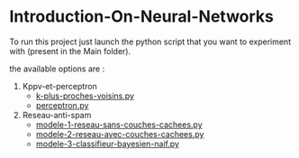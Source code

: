 # Introduction-On-Neural-Networks

To run this project just launch the python script that you want to experiment with (present in the Main folder).

the available options are :

1. Kppv-et-perceptron
   - [k-plus-proches-voisins.py](Main/Kppv-et-perceptron/k-plus-proches-voisins.py)
   - [perceptron.py](Main/Kppv-et-perceptron/perceptron.py)
2. Reseau-anti-spam
   - [modele-1-reseau-sans-couches-cachees.py](Main/Reseau-anti-spam/modele-1-reseau-sans-couches-cachees.py)
   - [modele-2-reseau-avec-couches-cachees.py](Main/Reseau-anti-spam/modele-2-reseau-avec-couches-cachees.py)
   - [modele-3-classifieur-bayesien-naif.py](Main/Reseau-anti-spam/modele-3-classifieur-bayesien-naif.py)
